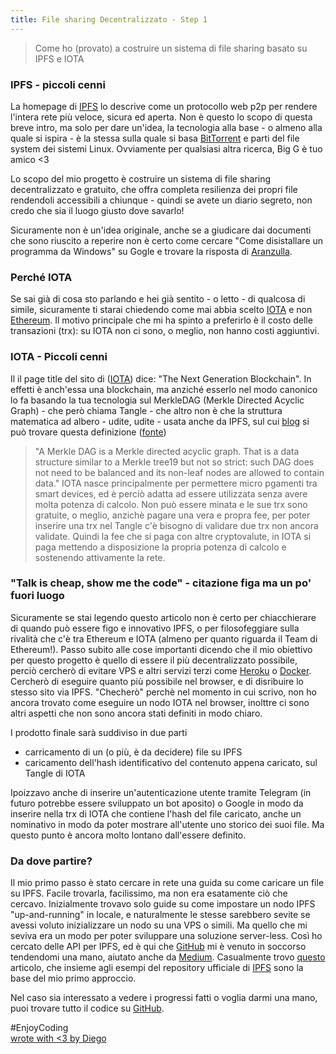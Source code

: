 ```yaml
---
title: File sharing Decentralizzato - Step 1
---
```

> Come ho (provato) a costruire un sistema di file sharing basato su IPFS e IOTA

### IPFS - piccoli cenni
La homepage di [IPFS](https://ipfs.io/) lo descrive come un protocollo web p2p per rendere l'intera rete più veloce, sicura ed aperta.
Non è questo lo scopo di questa breve intro, ma solo per dare un'idea, la tecnologia alla base - o almeno alla quale si ispira - è la stessa sulla quale si basa [BitTorrent](http://www.bittorrent.com) e parti del file system dei sistemi Linux.
Ovviamente per qualsiasi altra ricerca, Big G è tuo amico <3

Lo scopo del mio progetto è costruire un sistema di file sharing decentralizzato e gratuito, che offra completa resilienza dei propri file rendendoli accessibili a chiunque - quindi se avete un diario segreto, non credo che sia il luogo giusto dove savarlo!

Sicuramente non è un'idea originale, anche se a giudicare dai documenti che sono riuscito a reperire non è certo come cercare "Come disistallare un programma da Windows" su Gogle e trovare la risposta di [Aranzulla](https://www.aranzulla.it/).

### Perché IOTA
Se sai già di cosa sto parlando e hei già sentito - o letto - di qualcosa di simile, sicuramente ti starai chiedendo come mai abbia scelto [IOTA](https://iota.org/) e non [Ethereum](https://www.ethereum.org/).
Il motivo principale che mi ha spinto a preferirlo è il costo delle transazioni (trx): su IOTA non ci sono, o meglio, non hanno costi aggiuntivi.

### IOTA - Piccoli cenni
Il il page title del sito di ([IOTA](https://iota.org/)) dice: "The Next Generation Blockchain". 
In effetti è anch'essa una blockchain, ma anziché esserlo nel modo canonico lo fa basando la tua tecnologia sul MerkleDAG (Merkle Directed Acyclic Graph) - che però chiama Tangle - che altro non è che la struttura matematica ad albero - udite, udite - usata anche da IPFS, sul cui [blog](https://discuss.ipfs.io/) si può trovare questa definizione ([fonte](https://discuss.ipfs.io/t/what-is-a-merkle-dag/386))
>"A Merkle DAG is a Merkle directed acyclic graph. That is a data structure similar to a Merkle tree19 but not so strict: 
>such DAG does not need to be balanced and its non-leaf nodes are allowed to contain data."
IOTA nasce principalmente per permettere micro pgamenti tra smart devices, ed è perciò adatta ad essere utilizzata senza avere molta potenza di calcolo. Non può essere minata e le sue trx sono gratuite, o meglio, anzichè pagare una vera e propra fee, per poter inserire una trx nel Tangle c'è bisogno di validare due trx non ancora validate. Quindi la fee che si paga con altre cryptovalute, in IOTA si paga mettendo a disposizione la propria potenza di calcolo e sostenendo attivamente la rete.


### "Talk is cheap, show me the code" - citazione figa ma un po' fuori luogo
Sicuramente se stai legendo questo articolo non è certo per chiacchierare di quando può essere figo e innovativo IPFS, o per filosofeggiare sulla rivalità che c'è tra Ethereum e IOTA (almeno per quanto riguarda il Team di Ethereum!).
Passo subito alle cose importanti dicendo che il mio obiettivo per questo progetto è quello di essere il più decentralizzato possibile,
perciò cercherò di evitare VPS e altri servizi terzi come [Heroku](https://www.heroku.com/) o [Docker](https://www.docker.com/).
Cercherò di eseguire quanto più possibile nel browser, e di disribuire lo stesso sito via IPFS.
"Checherò" perchè nel momento in cui scrivo, non ho ancora trovato come eseguire un nodo IOTA nel browser, inolttre ci sono altri aspetti che non sono ancora stati definiti in modo chiaro.

I prodotto finale sarà suddiviso in due parti
- carricamento di un (o più, è da decidere) file su IPFS
- caricamento dell'hash identificativo del contenuto appena caricato, sul Tangle di IOTA

Ipoizzavo anche di inserire un'autenticazione utente tramite Telegram (in futuro potrebbe essere sviluppato un bot aposito) o Google in modo da inserire nella trx di IOTA che contiene l'hash del file caricato, anche un nominativo in modo da poter mostrare all'utente uno storico dei suoi file. Ma questo punto è ancora molto lontano dall'essere definito.

### Da dove partire?
Il mio primo passo è stato cercare in rete una guida su come caricare un file su IPFS. Facile trovarla, facilissimo, ma non era esatamente ciò che cercavo. Inizialmente trovavo solo guide su come impostare un nodo IPFS "up-and-running" in locale, e naturalmente le stesse sarebbero sevite se avessi voluto inizializzare un nodo su una VPS o simili. Ma quello che mi seviva era un modo per poter sviluppare una soluzione server-less.
Così ho cercato delle API per IPFS, ed è qui che [GitHub](https://github.com/) mi è venuto in soccorso tendendomi una mano, aiutato anche da [Medium](https://medium.com/).
Casualmente trovo [questo](https://medium.com/@angellopozo/uploading-an-image-to-ipfs-e1f65f039da4) articolo, che insieme agli esempi del repository ufficiale di [IPFS](https://github.com/ipfs) sono la base del mio primo approccio.

> 

Nel caso sia interessato a vedere i progressi fatti o voglia darmi una mano,
puoi trovare tutto il codice su [GitHub](https://github.com/DiegoAngelino/DecentralizedFileSharing).



#EnjoyCoding
<br/>
[wrote with <3 by Diego](#)
